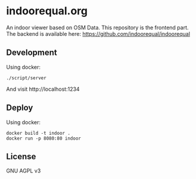 # indoorequal.org

An indoor viewer based on OSM Data. This repository is the frontend part. The backend is available here: https://github.com/indoorequal/indoorequal

## Development

Using docker:

    ./script/server

And visit http://localhost:1234

## Deploy

Using docker:

    docker build -t indoor .
    docker run -p 8080:80 indoor

## License

GNU AGPL v3
